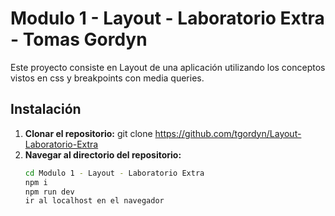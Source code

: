 # Modulo 1 - Layout - Laboratorio Extra - Tomas Gordyn
Este proyecto consiste en Layout de una aplicación utilizando los conceptos vistos en css y breakpoints con media queries.

## Instalación
1. **Clonar el repositorio:**
   git clone https://github.com/tgordyn/Layout-Laboratorio-Extra
2. **Navegar al directorio del repositorio:**
     ```bash
     cd Modulo 1 - Layout - Laboratorio Extra
     npm i
     npm run dev
     ir al localhost en el navegador
     ```
